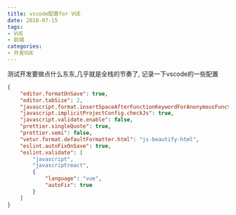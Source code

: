 ```yaml
---
title: vscode配置for VUE
date: 2018-07-15
tags:
- VUE
- 前端
categories:
- 开发VUE
---
```

测试开发要做点什么东东,几乎就是全栈的节奏了, 记录一下vscode的一些配置
<!--more-->
```json
{
    "editor.formatOnSave": true,
    "editor.tabSize": 2,
    "javascript.format.insertSpaceAfterFunctionKeywordForAnonymousFunctions": false,
    "javascript.implicitProjectConfig.checkJs": true,
    "javascript.validate.enable": false,
    "prettier.singleQuote": true,
    "prettier.semi": false,
    "vetur.format.defaultFormatter.html": "js-beautify-html",
    "eslint.autoFixOnSave": true,
    "eslint.validate": [
        "javascript",
        "javascriptreact",
        {
            "language": "vue",
            "autoFix": true
        }
    ]
}
```
<!--stackedit_data:
eyJoaXN0b3J5IjpbLTEzODYwMzk0NTldfQ==
-->
